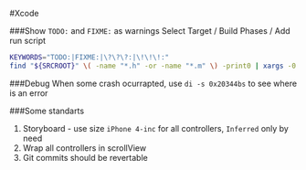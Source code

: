 #Xcode


###Show `TODO:` and `FIXME:` as warnings
Select Target / Build Phases / Add run script
```bash
KEYWORDS="TODO:|FIXME:|\?\?\?:|\!\!\!:"
find "${SRCROOT}" \( -name "*.h" -or -name "*.m" \) -print0 | xargs -0 egrep --with-filename --line-number --only-matching "($KEYWORDS).*\$" | perl -p -e "s/($KEYWORDS)/ warning: \$1/"
```

###Debug 
When some crash ocurrapted, use `di -s 0x20344bs` to see where is an error


###Some standarts

1. Storyboard - use size `iPhone 4-inc` for all controllers, `Inferred` only by need 
2. Wrap all controllers in scrollView
3. Git commits should be revertable
